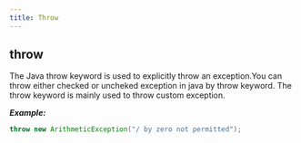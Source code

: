 ```yaml
---
title: Throw
---
```


## throw
The Java throw keyword is used to explicitly throw an exception.You can throw either checked or uncheked exception in java by throw keyword. The throw keyword is mainly used to throw custom exception.

***Example:***
```java
throw new ArithmeticException("/ by zero not permitted");
```

